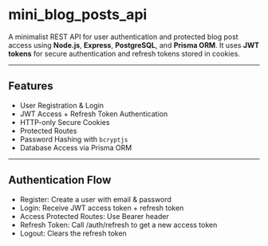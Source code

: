 # mini_blog_posts_api

A minimalist REST API for user authentication and protected blog post access using **Node.js**, **Express**, **PostgreSQL**, and **Prisma ORM**. It uses **JWT tokens** for secure authentication and refresh tokens stored in cookies.

---

## Features

- User Registration & Login
- JWT Access + Refresh Token Authentication
- HTTP-only Secure Cookies
- Protected Routes
- Password Hashing with `bcryptjs`
- Database Access via Prisma ORM

---

## Authentication Flow

- Register: Create a user with email & password
- Login: Receive JWT access token + refresh token
- Access Protected Routes: Use Bearer <accessToken> header
- Refresh Token: Call /auth/refresh to get a new access token
- Logout: Clears the refresh token
